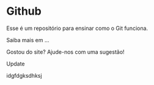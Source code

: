 # Github

Esse é um repositório para ensinar como o Git funciona.

Saiba mais em ...

Gostou do site? Ajude-nos com uma sugestão!

Update

idgfdgksdhksj
